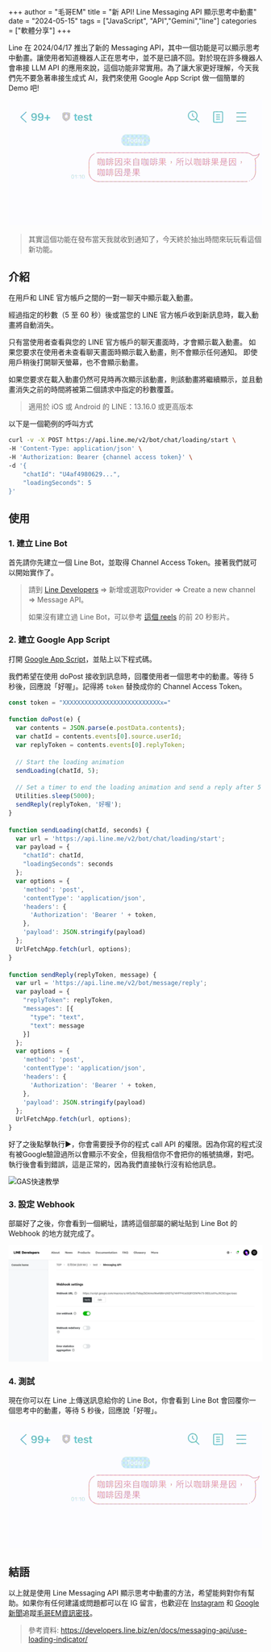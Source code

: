 +++
author = "毛哥EM"
title = "新 API! Line Messaging API 顯示思考中動畫"
date = "2024-05-15"
tags = ["JavaScript", "API","Gemini","line"]
categories = ["軟體分享"]
+++

Line 在 2024/04/17 推出了新的 Messaging API，其中一個功能是可以顯示思考中動畫。讓使用者知道機器人正在思考中，並不是已讀不回。對於現在許多機器人會串接 LLM API 的應用來說，這個功能非常實用。為了讓大家更好理解，今天我們先不要急著串接生成式 AI，我們來使用 Google App Script 做一個簡單的 Demo 吧!

<!--more-->

![成果](result.gif)

> 其實這個功能在發布當天我就收到通知了，今天終於抽出時間來玩玩看這個新功能。

## 介紹

在用戶和 LINE 官方帳戶之間的一對一聊天中顯示載入動畫。

經過指定的秒數（5 至 60 秒）後或當您的 LINE 官方帳戶收到新訊息時，載入動畫將自動消失。

只有當使用者查看與您的 LINE 官方帳戶的聊天畫面時，才會顯示載入動畫。 如果您要求在使用者未查看聊天畫面時顯示載入動畫，則不會顯示任何通知。 即使用戶稍後打開聊天螢幕，也不會顯示動畫。

如果您要求在載入動畫仍然可見時再次顯示該動畫，則該動畫將繼續顯示，並且動畫消失之前的時間將被第二個請求中指定的秒數覆蓋。


> 適用於 iOS 或 Android 的 LINE：13.16.0 或更高版本

以下是一個範例的呼叫方式

```bash
curl -v -X POST https://api.line.me/v2/bot/chat/loading/start \
-H 'Content-Type: application/json' \
-H 'Authorization: Bearer {channel access token}' \
-d '{
    "chatId": "U4af4980629...",
    "loadingSeconds": 5
}'
```

## 使用

### 1. 建立 Line Bot

首先請你先建立一個 Line Bot，並取得 Channel Access Token。接著我們就可以開始實作了。

> 請到 [Line Developers](https://developers.line.biz/console/) => 新增或選取Provider => Create a new channel => Message API。
> 
> 如果沒有建立過 Line Bot，可以參考 [這個 reels](https://www.instagram.com/reel/Cp9kNc9DWK1/) 的前 20 秒影片。


### 2. 建立 Google App Script

打開 [Google App Script](https://script.google.com/u/0/home/projects/create)，並貼上以下程式碼。

我們希望在使用 doPost 接收到訊息時，回覆使用者一個思考中的動畫。等待 5 秒後，回應說「好喔」。記得將 `token` 替換成你的 Channel Access Token。

```javascript
const token = "XXXXXXXXXXXXXXXXXXXXXXXXXXXx="

function doPost(e) {
  var contents = JSON.parse(e.postData.contents);
  var chatId = contents.events[0].source.userId;
  var replyToken = contents.events[0].replyToken;

  // Start the loading animation
  sendLoading(chatId, 5);

  // Set a timer to end the loading animation and send a reply after 5 seconds
  Utilities.sleep(5000);
  sendReply(replyToken, '好喔');
}

function sendLoading(chatId, seconds) {
  var url = 'https://api.line.me/v2/bot/chat/loading/start';
  var payload = {
    "chatId": chatId,
    "loadingSeconds": seconds
  };
  var options = {
    'method': 'post',
    'contentType': 'application/json',
    'headers': {
      'Authorization': 'Bearer ' + token,
    },
    'payload': JSON.stringify(payload)
  };
  UrlFetchApp.fetch(url, options);
}

function sendReply(replyToken, message) {
  var url = 'https://api.line.me/v2/bot/message/reply';
  var payload = {
    "replyToken": replyToken,
    "messages": [{
      "type": "text",
      "text": message
    }]
  };
  var options = {
    'method': 'post',
    'contentType': 'application/json',
    'headers': {
      'Authorization': 'Bearer ' + token,
    },
    'payload': JSON.stringify(payload)
  };
  UrlFetchApp.fetch(url, options);
}
```

好了之後點擊執行▶️，你會需要授予你的程式 call API 的權限。因為你寫的程式沒有被Google驗證過所以會顯示不安全，但我相信你不會把你的帳號搞爆，對吧。執行後會看到錯誤，這是正常的，因為我們直接執行沒有給他訊息。

![GAS快速教學](https://emtech.cc/images/gas.jpg)

### 3. 設定 Webhook

部屬好了之後，你會看到一個網址，請將這個部屬的網址貼到 Line Bot 的 Webhook 的地方就完成了。

![設定 Webhook](set-webhook.webp)

### 4. 測試

現在你可以在 Line 上傳送訊息給你的 Line Bot，你會看到 Line Bot 會回覆你一個思考中的動畫，等待 5 秒後，回應說「好喔」。

![成果](result.gif)

## 結語
以上就是使用 Line Messaging API 顯示思考中動畫的方法，希望能夠對你有幫助。如果你有任何建議或問題都可以在 IG 留言，也歡迎在 [Instagram](https://www.instagram.com/em.tec.blog) 和 [Google 新聞](https://news.google.com/publications/CAAqBwgKMKXLvgswsubVAw?ceid=TW:zh-Hant&oc=3)追蹤[毛哥EM資訊密技](https://em-tec.github.io/)。

> 參考資料: https://developers.line.biz/en/docs/messaging-api/use-loading-indicator/